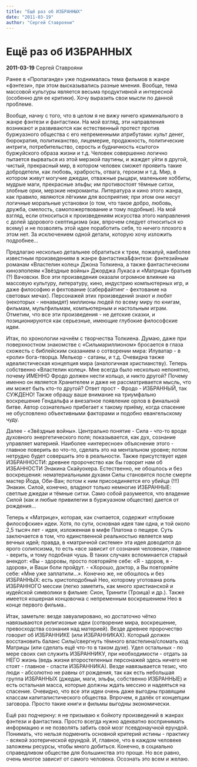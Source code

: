 ```yaml
---
title: "Ещё раз об ИЗБРАННЫХ"
date: "2011-03-19"
author: "Сергей Ставрояни"
---
```


# Ещё раз об ИЗБРАННЫХ

**2011-03-19** Сергей Ставрояни

Ранее в «Пропаганде» уже поднималась тема фильмов в жанре «фэнтези», при этом  высказывались разные мнения. Вообще, тема массовой культуры является весьма продуктивной и интересной (особенно для ее критики). Хочу выразить свои мысли по данной проблеме.

Вообще, начну с того, что в целом я не вижу ничего криминального в жанре фэнтези и фантастики. На мой взгляд, эти направления возникают и развиваются как естественный протест против буржуазного общества с его непременными атрибутами: культ денег, бюрократия, политиканство, лицемерие, продажность, политические интриги, потребительство, серость и будничность «сытого» буржуйского образа жизни и т.д. Человек совершенно логично пытается вырваться из этой мерзкой паутины, и жаждет уйти в другой, чистый, прекрасный мир, в котором человек сможет проявить такие добродетели, как любовь, храбрость, отвага, героизм и т.д. Мир, в котором живут могучие джедаи, отважные рыцари, маленькие хоббиты, мудрые маги, прекрасные эльфы; им противостоят тёмные ситхи, злобные орки, мерзкие некроманты. Литература и кино этого жанра, как правило, являются лёгкими для восприятия; при этом они несут логичные моральные установки (о том, что такое добро, любовь, дружба, смелость, самопожертвование и тому подобные). На мой взгляд, если относиться к произведениям искусства этого направления с долей здорового скептицизма (как, впрочем следует относиться ко всему) и не позволять этой идее поработить себя, то ничего плохого в этом нет. За исключением одной детали, которую хочу изложить подробнее...

Предлагаю несколько детальнее обратиться к трем, пожалуй, наиболее известным произведениям в жанре фантастика&фэнтези: фэнтезийным романам «Властелин колец» Джона Толкиена, а также фантастическим киноэпопеям «Звёздные войны» Джорджа Лукаса и «Матрица» братьев (?) Вачовски. Все эти произведения оказали огромное влияние на массовую культуру, литературу, кино, индустрию компьютерных игр, и даже философию и фехтование (саберфайтинг - фехтование на световых мечах). Персонажей этих произведений знают и любят (некоторых - ненавидят) миллионы людей по всему миру по книгам, фильмам, мультфильмам, компьютерным и настольным играм. Отметим, что все эти произведения - не детские сказки, и позиционируются как серьезные, имеющие глубокие философские идеи.

Итак, по хронологии начнём с творчества Толкиена. Думаю, даже при поверхностном знакомстве с «Сильмариллионом» бросается в глаза схожесть с библейским сказанием о сотворении мира: Илуватар - в «роли» бога-творца. Мелькор - сатаны, и т.д. Очевидна также идеалистическая концепция мира (аналогичная христианству). Теперь собственно «Властелин колец». Мне всегда было несколько непонятно, почему ИМЕННО Фродо должен нести кольцо, и никто другой? Почему именно он является Хранителем и даже не рассматривается мысль, что им может быть кто-то другой? Ответ прост - Фродо - ИЗБРАННЫЙ, так СУЖДЕНО! Также обращу ваше внимание на триумфально воскрешение Гендальфа и внезапное появление орлов в финальной битве. Автор сознательно прибегает к такому приёму, когда спасение не обусловлено объективными факторами и подобно евангельскому чуду.

Далее - «Звёздные войны». Центрально понятие - Сила - что-то вроде духовного энергетического поля; показывается, как дух, сознание управляет материей. Наиболее «интересное» объяснение этого - главное поверить во что-то, сделать это на ментальном уровне; потом нетрудно будет совершить это в реальности. Также присутствует идея ИЗБРАННОСТИ: древнее пророчество как бы говорит нам об ИЗБАННОСТИ Энакина Скайуокера. Естественно, не обошлось и без воскрешения: нематериальными духами Силы становятся после смерти мастер Йода, Оби-Ван; потом к ним присоединяется его убийца (!!!) Энакин. Силой, конечно, владеют только немногие ИЗБРАННЫЕ: светлые джедаи и тёмные ситхи. Само собой разумеется, что владение Силой (как и любые привилегии в буржуазном обществе) дается от рождения...

Теперь к «Матрице», которая, как считается, содержит «глубокие философские» идеи. Хотя, по сути, основная идея там одна, и той около 2,5 тысяч лет - идея, изложенная в мифе Платона о пещере. Суть заключается в том, что единственной реальностью является мир вечных идей; правда, в «матричной системе» эта идея доводится до ярого солипсизма, то есть «все зависит от сознания человека», главное - верить, и тому подобная чушь. В таких случаях вспоминается старый анекдот: «Вы - здоровы, просто повторяйте себе: «Я - здоров, я - здоров», и Ваши боли пройдут. - «Хорошо, доктор, а Вы повторяйте себе: «Мне уже заплатили...». Конечно же, не обошлось и без ИЗБРАННЫХ: есть христоподобный Нео, которому уготована роль ИЗБРАННОГО мессии (легко заметить, как много христианской и иудейской символики в фильме: Сион, Тринити (Троица) и др.). Также имеется кошерная концовочка с непременным воскрешением Нео в конце первого фильма..

Итак, заметьте: везде завуалировано, но достаточно чётко навязываются религиозные идеи (сотворение мира, воскрешение, превосходства сознания над материей). Везде древнее пророчество говорит об ИЗБРАННИКЕ (или ИЗБРАННИКАХ). Который должен восстановить баланс Силы/свергнуть тёмного властелина/сломать код Матрицы (или сделать ещё что-то в таком духе). Удел остальных - по мере своих сил служить ИЗБРАННИКУ, при необходимости - отдать за НЕГО жизнь (ведь жизни второстепенных персонажей здесь ничего не стоят - главное - спасти ИЗБРАННИКА). Везде навязывается тезис, что люди - абсолютно не равны от рождения, так как есть небольшая группа ИЗБРАННЫХ (джедаи, маги, эльфы, собственно ИЗБРАННЫЕ) и есть остальная масса, которые должны ждать мессию и надеяться на спасение. Очевидно, что все эти идеи очень даже выгодны правящим классам капиталистического общества. Впрочем, я далёк от концепции заговора. Просто такие книги и фильмы выгодны экономически.

Ещё раз подчеркну: я не призываю к бойкоту произведений в жанрах фэнтези и фантастика. Просто всегда нужно адекватно воспринимать информацию и не позволять забить свой мозг псевдонаучной ерундой. Понимать, что нельзя подменить основной критерий истины - практику - всякой эзотерической ерундой. И, главное, что в каждом человеке заложены ресурсы, чтобы много добиться. Конечно, в социально справедливом обществе для большинства это проще. Но все равно, очень многое зависит от самого человека. Осознать это всем и желаю.
